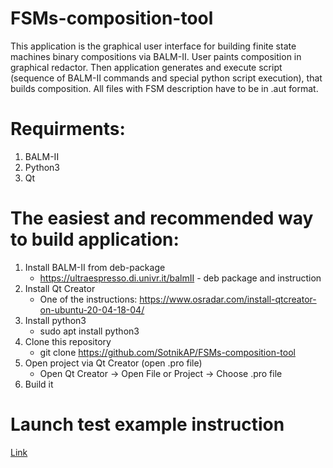 # FSMs-composition-tool
This application is the graphical user interface for building finite state machines binary compositions via BALM-II.
User paints composition in graphical redactor. Then application generates and execute script (sequence of BALM-II commands and special python script execution), that builds composition.
All files with FSM description have to be in .aut format.

# Requirments:
1. BALM-II
2. Python3
2. Qt

# The easiest and recommended way to build application:
1. Install BALM-II from deb-package
   - https://ultraespresso.di.univr.it/balmII - deb package and instruction
2. Install Qt Creator 
   - One of the instructions: https://www.osradar.com/install-qtcreator-on-ubuntu-20-04-18-04/
3. Install python3 
   - sudo apt install python3
4. Clone this repository
   - git clone https://github.com/SotnikAP/FSMs-composition-tool
5. Open project via Qt Creator (open .pro file)
   - Open Qt Creator -> Open File or Project -> Choose .pro file
6. Build it

# Launch test example instruction
[Link](https://github.com/SotnikAP/FSMs-composition-tool/blob/master/doc/%D0%A3%D0%BF%D1%80%D0%B0%D0%B2%D0%BB%D0%B5%D0%BD%D0%B8%D0%B5%20%D0%B3%D1%80%D0%B0%D1%84%D0%B8%D1%87%D0%B5%D1%81%D0%BA%D0%B8%D0%BC%20%D1%80%D0%B5%D0%B4%D0%B0%D0%BA%D1%82%D0%BE%D1%80%D0%BE%D0%BC%20%D0%B8%20%D0%B7%D0%B0%D0%BF%D1%83%D1%81%D0%BA%20%D1%82%D0%B5%D1%81%D1%82%D0%BE%D0%B2%D0%BE%D0%B3%D0%BE%20%D0%BF%D1%80%D0%B8%D0%BC%D0%B5%D1%80%D0%B0.pdf)
